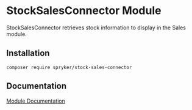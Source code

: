 # StockSalesConnector Module

StockSalesConnector retrieves stock information to display in the Sales module.

## Installation

```
composer require spryker/stock-sales-connector
```

## Documentation

[Module Documentation](https://academy.spryker.com/developing_with_spryker/module_guide/inventory/stock.html)
